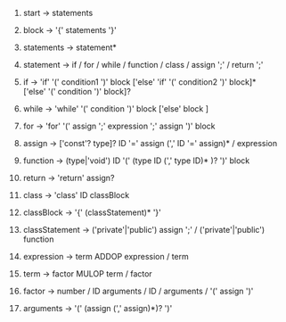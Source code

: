 
 01. start →
        statements

 02. block →
        '{' statements '}'

 03. statements →
        statement*

 04. statement →
        if
        / for
        / while
        / function
        / class
        / assign ';'
        / return ';'

 05. if →
        'if' '(' condition1 ')' block
        ['else' 'if' '(' condition2 ')' block]*  
        ['else' '(' condition ')' block]?

 06. while →
        'while' '(' condition ')' block ['else' block ]

 07. for →
        'for' '(' assign ';' expression ';' assign ')' block

 08. assign →
        ['const'? type]? ID '=' assign (',' ID '=' assign)*
        / expression

 09. function →
        (type|'void') ID '(' (type ID (',' type ID)* )? ')' block

 10. return →
        'return' assign?

 11. class →
        'class' ID classBlock

 12. classBlock →
        '{' (classStatement)* '}'

 13. classStatement →
        ('private'|'public') assign ';'
        / ('private'|'public') function

 14. expression →
        term ADDOP expression
        / term

 15. term →
        factor MULOP term
        / factor

 16. factor →
        number
        / ID arguments
        / ID
        / arguments
        / '(' assign ')'

 17. arguments →
        '(' (assign (',' assign)*)? ')'

